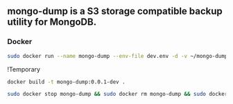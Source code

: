 ## mongo-dump is a S3 storage compatible backup utility for MongoDB.

### Docker

````bash
sudo docker run --name mongo-dump --env-file dev.env -d -v ~/mongo-dump:/tmp/mongo-dump mongo-dump:0.0.1-dev
````

!Temporary 
```bash
docker build -t mongo-dump:0.0.1-dev .

sudo docker stop mongo-dump && sudo docker rm mongo-dump && sudo docker rmi mongo-dump:0.0.1-dev
```